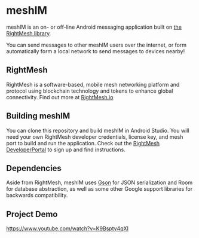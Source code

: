 # meshIM

meshIM is an on- or off-line Android messaging application built on [the RightMesh library](https://rightmesh.io).

You can send messages to other meshIM users over the internet, or form automatically form a local network to send messages to devices nearby!

## RightMesh

RightMesh is a software-based, mobile mesh networking platform and protocol using blockchain technology and tokens to enhance global connectivity. Find out more at [RightMesh.io](https://rightmesh.io)

## Building meshIM

You can clone this repository and build meshIM in Android Studio. You will need your own RightMesh developer credentials, license key, and mesh port to build and run the application. Check out the [RightMesh DeveloperPortal](https://developer.rightmesh.io) to sign up and find instructions.

## Dependencies

Aside from RightMesh, meshIM uses [Gson](https://github.com/google/gson) for JSON serialization and Room for database abstraction, as well as some other Google support libraries for backwards compatibility.

## Project Demo
https://www.youtube.com/watch?v=K9Bspty4qXI